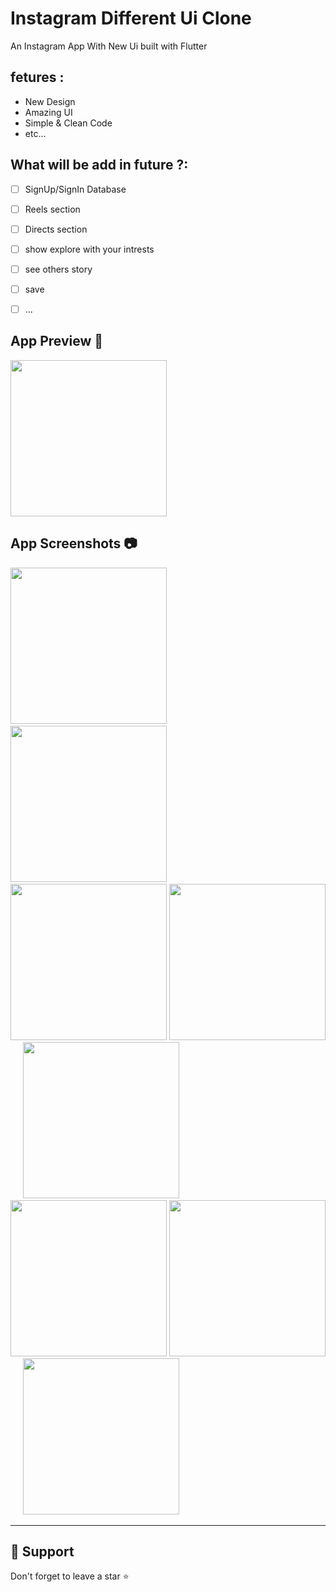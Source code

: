 # Instagram Different Ui Clone 

An Instagram App With New Ui built with Flutter



## fetures :
- New Design
- Amazing UI
- Simple & Clean Code 
- etc...



## What will be add in future ?:

- [ ] SignUp/SignIn Database
- [ ] Reels section
- [ ] Directs section
- [ ] show explore with your intrests
- [ ] see others story 
- [ ] save 
- [ ] ...



## App Preview 🎥
<img src="readme/preview-1.gif" width="250"/>


## App Screenshots 📷
<img src="readme/1.jpg" width="250"/> &nbsp;&nbsp;&nbsp;&nbsp; <img src="readme/2.jpg" width="250"/> &nbsp;&nbsp;&nbsp;&nbsp; <img src="readme/3.jpg" width="250"/> 
<img src="readme/4.jpg" width="250"/> &nbsp;&nbsp;&nbsp;&nbsp; <img src="readme/5.jpg" width="250"/> &nbsp;&nbsp;&nbsp;&nbsp; <img src="readme/6.jpg" width="250"/>
<img src="readme/7.jpg" width="250"/> &nbsp;&nbsp;&nbsp;&nbsp;  <img src="readme/8.jpg" width="250"/>


---
## 🙏 Support

Don't forget to leave a star ⭐️

